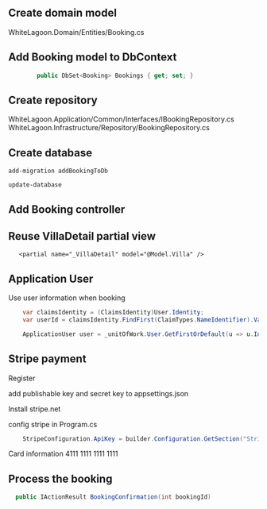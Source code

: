 ## Create domain model
WhiteLagoon.Domain/Entities/Booking.cs


## Add Booking model to DbContext
```cs
        public DbSet<Booking> Bookings { get; set; }
```

## Create repository
WhiteLagoon.Application/Common/Interfaces/IBookingRepository.cs
WhiteLagoon.Infrastructure/Repository/BookingRepository.cs


## Create database
```
add-migration addBookingToDb

update-database
```

## Add Booking controller



## Reuse VillaDetail partial view
```
   <partial name="_VillaDetail" model="@Model.Villa" />
```       


## Application User
Use user information when booking
```cs
    var claimsIdentity = (ClaimsIdentity)User.Identity;
    var userId = claimsIdentity.FindFirst(ClaimTypes.NameIdentifier).Value;

    ApplicationUser user = _unitOfWork.User.GetFirstOrDefault(u => u.Id == userId);
```


## Stripe payment
Register

add publishable key and secret key to appsettings.json

Install stripe.net

config stripe in Program.cs
```cs
    StripeConfiguration.ApiKey = builder.Configuration.GetSection("Stripe:SecretKy").Get<string>();
```

Card information 
4111 1111 1111 1111


## Process the booking
```cs
  public IActionResult BookingConfirmation(int bookingId)
```
